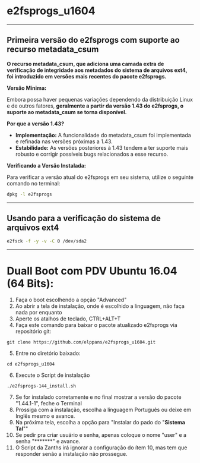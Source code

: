 # e2fsprogs_u1604
___
## Primeira versão do e2fsprogs com suporte ao recurso metadata_csum

**O recurso metadata_csum, que adiciona uma camada extra de verificação de integridade aos metadados do sistema de arquivos ext4, foi introduzido em versões mais recentes do pacote e2fsprogs.**

**Versão Mínima:**

Embora possa haver pequenas variações dependendo da distribuição Linux e de outros fatores, **geralmente a partir da versão 1.43 do e2fsprogs, o suporte ao metadata_csum se torna disponível.**

**Por que a versão 1.43?**

* **Implementação:** A funcionalidade do metadata_csum foi implementada e refinada nas versões próximas a 1.43.
* **Estabilidade:** As versões posteriores à 1.43 tendem a ter suporte mais robusto e corrigir possíveis bugs relacionados a esse recurso.

**Verificando a Versão Instalada:**

Para verificar a versão atual do e2fsprogs em seu sistema, utilize o seguinte comando no terminal:

```bash
dpkg -l e2fsprogs
```
___

## Usando para a verificação do sistema de arquivos ext4

```bash
e2fsck -f -y -v -C 0 /dev/sda2
```
___
# Duall Boot com PDV Ubuntu 16.04 (64 Bits):

1) Faça o boot escolhendo a opção "Advanced"
2) Ao abrir a tela de instalação, onde é escolhido a linguagem, não faça nada por enquanto
3) Aperte os atalhos de teclado, CTRL+ALT+T
4) Faça este comando para baixar o pacote atualizado e2fsprogs via repositório git:
```
git clone https://github.com/elppans/e2fsprogs_u1604.git
```
5) Entre no diretório baixado:
```
cd e2fsprogs_u1604
```
6) Execute o Script de instalação
```
./e2fsprogs-144_install.sh
```
7) Se for instalado corretamente e no final mostrar a versão do pacote "1.44.1-1", feche o Terminal
8) Prossiga com a instalação, escolha a linguagem Português ou deixe em Inglês mesmo e avance.
9) Na próxima tela, escolha a opção para "Instalar do pado do "**Sistema Tal**""
10) Se pedir pra criar usuário e senha, apenas coloque o nome "user" e a senha "*******" e avance.
11) O Script da Zanths irá ignorar a configuração do ítem 10, mas tem que responder senão a instalação não prossegue.
